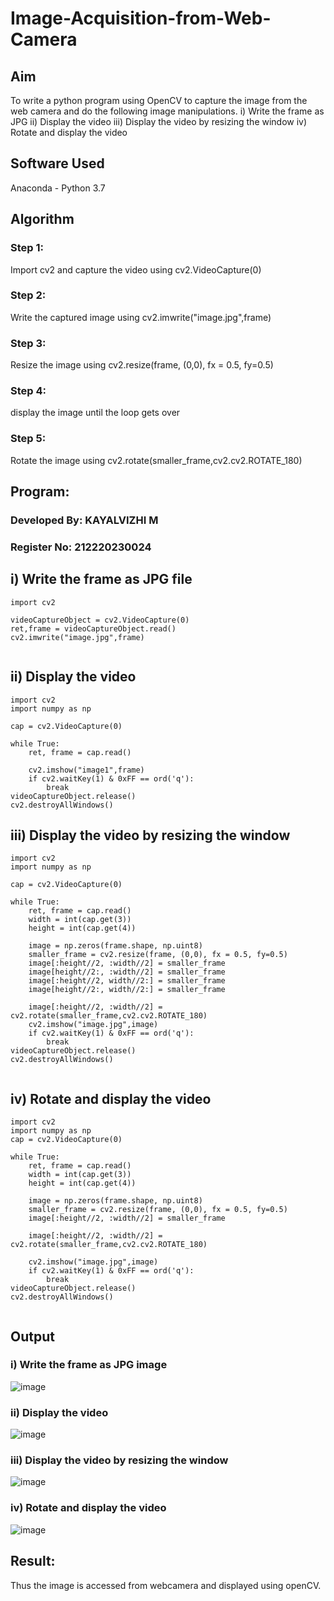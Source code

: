# Image-Acquisition-from-Web-Camera
## Aim
 
To write a python program using OpenCV to capture the image from the web camera and do the following image manipulations.
i) Write the frame as JPG 
ii) Display the video 
iii) Display the video by resizing the window
iv) Rotate and display the video

## Software Used
Anaconda - Python 3.7
## Algorithm
### Step 1:

Import cv2 and capture the video using cv2.VideoCapture(0)

### Step 2:

Write the captured image using cv2.imwrite("image.jpg",frame)

### Step 3:

Resize the image using cv2.resize(frame, (0,0), fx = 0.5, fy=0.5)

### Step 4:

display the image until the loop gets over

### Step 5:

Rotate the image using cv2.rotate(smaller_frame,cv2.cv2.ROTATE_180)

## Program:
### Developed By: KAYALVIZHI M
### Register No: 212220230024

## i) Write the frame as JPG file
```python3
import cv2

videoCaptureObject = cv2.VideoCapture(0)
ret,frame = videoCaptureObject.read()
cv2.imwrite("image.jpg",frame)


```
## ii) Display the video
```python3
import cv2
import numpy as np

cap = cv2.VideoCapture(0)

while True:
    ret, frame = cap.read()

    cv2.imshow("image1",frame)
    if cv2.waitKey(1) & 0xFF == ord('q'):
        break
videoCaptureObject.release()
cv2.destroyAllWindows()

```
## iii) Display the video by resizing the window
```python3
import cv2
import numpy as np

cap = cv2.VideoCapture(0)

while True:
    ret, frame = cap.read()
    width = int(cap.get(3))
    height = int(cap.get(4))
    
    image = np.zeros(frame.shape, np.uint8)
    smaller_frame = cv2.resize(frame, (0,0), fx = 0.5, fy=0.5)
    image[:height//2, :width//2] = smaller_frame
    image[height//2:, :width//2] = smaller_frame
    image[:height//2, width//2:] = smaller_frame
    image[height//2:, width//2:] = smaller_frame

    image[:height//2, :width//2] = cv2.rotate(smaller_frame,cv2.cv2.ROTATE_180)
    cv2.imshow("image.jpg",image)
    if cv2.waitKey(1) & 0xFF == ord('q'):
        break
videoCaptureObject.release()
cv2.destroyAllWindows()


```
## iv) Rotate and display the video
```python3
import cv2
import numpy as np
cap = cv2.VideoCapture(0)

while True:
    ret, frame = cap.read()
    width = int(cap.get(3))
    height = int(cap.get(4))
    
    image = np.zeros(frame.shape, np.uint8)
    smaller_frame = cv2.resize(frame, (0,0), fx = 0.5, fy=0.5)
    image[:height//2, :width//2] = smaller_frame

    image[:height//2, :width//2] = cv2.rotate(smaller_frame,cv2.cv2.ROTATE_180)

    cv2.imshow("image.jpg",image)
    if cv2.waitKey(1) & 0xFF == ord('q'):
        break
videoCaptureObject.release()
cv2.destroyAllWindows()


```
## Output

### i) Write the frame as JPG image

![image](https://user-images.githubusercontent.com/75413726/162357152-c49e7b28-399b-4391-b058-8fe8dccade35.png)

### ii) Display the video

![image](https://user-images.githubusercontent.com/75413726/162357290-f9efc506-1787-4756-b127-bd454de6bcea.png)


### iii) Display the video by resizing the window

![image](https://user-images.githubusercontent.com/75413726/162364458-482a3ff4-8b73-4410-9d43-2304733ea245.png)


### iv) Rotate and display the video

![image](https://user-images.githubusercontent.com/75413726/162364494-3e341443-65d6-4569-9b69-f075c183535a.png)




## Result:
Thus the image is accessed from webcamera and displayed using openCV.

